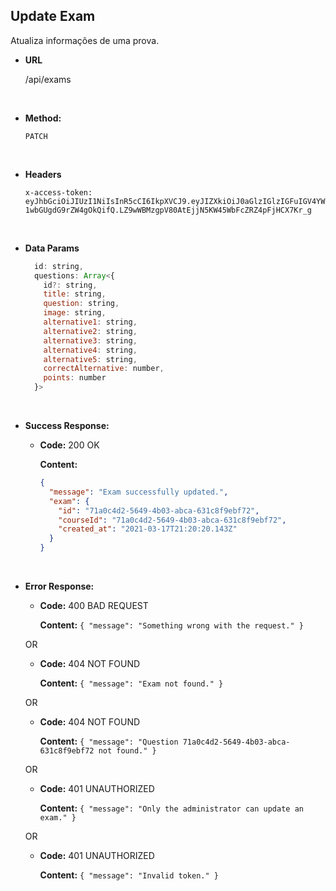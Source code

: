 ## **Update Exam**

Atualiza informações de uma prova.

- **URL**

  /api/exams

</br>

- **Method:**

  `PATCH`

</br>

- **Headers**

  `x-access-token: eyJhbGciOiJIUzI1NiIsInR5cCI6IkpXVCJ9.eyJIZXkiOiJ0aGlzIGlzIGFuIGV4YW1wbGUgdG9rZW4gOkQifQ.LZ9wWBMzgpV80AtEjjN5KW45WbFcZRZ4pFjHCX7Kr_g`

</br>

- **Data Params**

  ```js
    id: string,
    questions: Array<{
      id?: string,
      title: string,
      question: string,
      image: string,
      alternative1: string,
      alternative2: string,
      alternative3: string,
      alternative4: string,
      alternative5: string,
      correctAlternative: number,
      points: number
    }>
  ```

</br>

- **Success Response:**

  - **Code:** 200 OK

    **Content:**

    ```json
    {
      "message": "Exam successfully updated.",
      "exam": {
        "id": "71a0c4d2-5649-4b03-abca-631c8f9ebf72",
        "courseId": "71a0c4d2-5649-4b03-abca-631c8f9ebf72",
        "created_at": "2021-03-17T21:20:20.143Z"
      }
    }
    ```

</br>

- **Error Response:**

  - **Code:** 400 BAD REQUEST

    **Content:** `{ "message": "Something wrong with the request." }`

  OR

  - **Code:** 404 NOT FOUND

    **Content:** `{ "message": "Exam not found." }`

  OR

  - **Code:** 404 NOT FOUND

    **Content:** `{ "message": "Question 71a0c4d2-5649-4b03-abca-631c8f9ebf72 not found." }`

  OR

  - **Code:** 401 UNAUTHORIZED

    **Content:** `{ "message": "Only the administrator can update an exam." }`

  OR

  - **Code:** 401 UNAUTHORIZED

    **Content:** `{ "message": "Invalid token." }`
